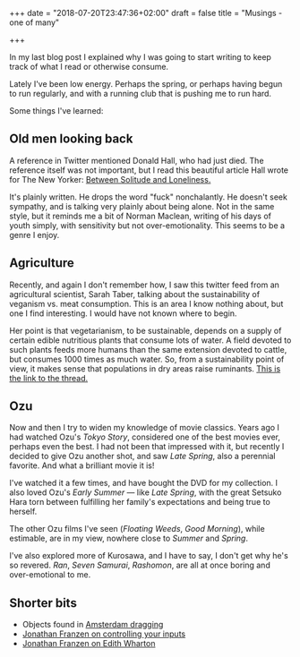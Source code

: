 +++
date = "2018-07-20T23:47:36+02:00"
draft = false
title = "Musings - one of many"

+++

In my last blog post I explained why I was going to start writing to keep track
of what I read or otherwise consume.

Lately I've been low energy. Perhaps the spring, or perhaps having  begun
to run regularly, and with a running club that is pushing me to run hard.

Some things I've learned:

## Old men looking back

A reference in Twitter mentioned Donald Hall, who had just died. The
reference itself was not important, but I read this beautiful article Hall wrote
for The New Yorker: [Between Solitude and Loneliness.](https://www.newyorker.com/culture/culture-desk/double-solitude)

It's plainly written. He drops the word "fuck" nonchalantly. He doesn't seek
sympathy, and is talking very plainly about being alone.
Not in the same style, but it reminds me a bit of Norman Maclean, writing of his
days of youth simply, with sensitivity but not over-emotionality.
This seems to be a genre I enjoy.

## Agriculture

Recently, and again I don't remember how, I saw this twitter feed from an agricultural
scientist, Sarah Taber, talking about the sustainability of veganism vs. meat
consumption. This is an area I know nothing about, but one I find interesting.
I would have not known where to begin.

Her point is that vegetarianism, to be sustainable, depends on a supply of certain
edible nutritious plants that consume lots of water. A field devoted to such plants
feeds more humans than the same extension devoted to cattle, but consumes 1000
times as much water. So, from a sustainability point of view, it makes sense that
populations in dry areas raise ruminants.
[This is the link to the thread.](https://twitter.com/SarahTaber_bww/status/1006363772838170629)

## Ozu

Now and then I try to widen my knowledge of movie classics. Years ago I had
watched Ozu's *Tokyo Story*, considered one of the best movies ever, perhaps
even the best. I had not been that impressed with it, but recently I decided
to give Ozu another shot, and saw *Late Spring*, also a perennial favorite.
And what a brilliant movie it is!

I've watched it a few times, and have bought the DVD for my collection. I also
loved Ozu's *Early Summer* — like *Late Spring*, with the great Setsuko Hara torn
between fulfilling her family's expectations and being true to herself.

The other Ozu films I've seen (*Floating Weeds*, *Good Morning*), while estimable,
are in my view, nowhere close to *Summer* and *Spring*.

I've also explored more of Kurosawa, and I have to say, I don't get why he's so
revered. *Ran*, *Seven Samurai*, *Rashomon*, are all at once boring and
over-emotional to me.

## Shorter bits

* Objects found in [Amsterdam dragging](https://belowthesurface.amsterdam/en/vondsten)
* [Jonathan Franzen on controlling your inputs](https://nyti.ms/2MXWAf3)
* [Jonathan Franzen on Edith Wharton](https://www.newyorker.com/magazine/2012/02/13/a-rooting-interest)
